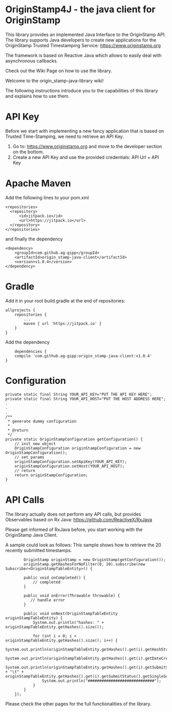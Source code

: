 # OriginStamp4J - the java client for OriginStamp
This library provides an implemented Java Interface to the OriginStamp API. The library supports Java developers to create new applications for the OriginStamp Trusted Timestamping Service: https://www.originstamp.org

The framework is based on Reactive Java which allows to easily deal with asynchronous callbacks.

Check out the Wiki Page on how to use the library.

Welcome to the origin_stamp-java-library wiki!

The following instructions introduce you to the capabilities of this library and explains how to use them.


# API Key

Before we start with implementing a new fancy application that is based on Trusted Time-Stamping, we need to retrieve an API Key.

1. Go to: https://www.originstamp.org and move to the developer section on the bottom.
2. Create a new API Key and use the provided credentials: API Url + API Key

# Apache Maven

Add the following lines to your pom.xml

    <repositories>
      <repository>
          <id>jitpack.io</id>
          <url>https://jitpack.io</url>
      </repository>
    </repositories>


and finally the dependency

    <dependency>
        <groupId>com.github.ag-gipp</groupId>
        <artifactId>origin_stamp-java-client</artifactId>
        <version>v1.0.4</version>
    </dependency>


# Gradle

Add it in your root build.gradle at the end of repositories:

	allprojects {
		repositories {
			...
			maven { url 'https://jitpack.io' }
		}
	}

Add the dependency

        dependencies {
		compile 'com.github.ag-gipp:origin_stamp-java-client:v1.0.4'
	}


# Configuration
    private static final String YOUR_API_KEY="PUT THE API KEY HERE";
    private static final String YOUR_API_HOST="PUT THE HOST ADDRESS HERE";
    .
    .
    .
    /**
     * generate dummy configuration
     *
     * @return
     */
    private static OriginStampConfiguration getConfiguration() {
        // init new object
        OriginStampConfiguration originStampConfiguration = new OriginStampConfiguration();
        // set params
        originStampConfiguration.setApiKey(YOUR_API_KEY);
        originStampConfiguration.setHost(YOUR_API_HOST);
        // return
        return originStampConfiguration;
    }

# API Calls

The library actually does not perform any API calls, but provides Observables based on Rx Java: https://github.com/ReactiveX/RxJava

Please get informed of RxJava before, you start working with the OriginStamp Java Client.

A sample could look as follows: This sample shows how to retrieve the 20 recently submitted timestamps.

            OriginStamp originStamp = new OriginStamp(getConfiguration());
            originStamp.getHashesForNoFilter(0, 20).subscribe(new Subscriber<OriginStampTableEntity>() {

            public void onCompleted() {
                // completed
            }

            public void onError(Throwable throwable) {
               // handle error
            }

            public void onNext(OriginStampTableEntity originStampTableEntity) {
                System.out.println("hashes: " + originStampTableEntity.getHashes().size());

                for (int i = 0; i < originStampTableEntity.getHashes().size(); i++) {
                    System.out.println(originStampTableEntity.getHashes().get(i).getHashString());
                    System.out.println(originStampTableEntity.getHashes().get(i).getDateCreated());
                    System.out.println(originStampTableEntity.getHashes().get(i).getSubmitStatus().getMultiSeed() + "\t" + originStampTableEntity.getHashes().get(i).getSubmitStatus().getSingleSeed());
                    System.out.println("#############################");
                }
            }
        });


Please check the other pages for the full functionalities of the library.
